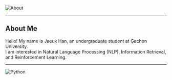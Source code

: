 
![About](https://capsule-render.vercel.app/api?type=cylinder&height=225&color=timeAuto&text=Hi,%20I'm%20Jaeuk%20Han&animation=fadeIn&desc=NLP,%20AI%20Enthusiast&descAlignY=71&descSize=35&fontAlignY=45)

---
## About Me

Hello! My name is Jaeuk Han, an undergraduate student at Gachon University.  
I am interested in Natural Language Processing (NLP), Information Retrieval, and Reinforcement Learning.

---

<img alt="Python" src ="https://img.shields.io/badge/Python-3776AB.svg?&style=flat-square&logo=Python&logoColor=white"/>

<!--
**Jaeuk-Han/Jaeuk-Han** is a ✨ _special_ ✨ repository because its `README.md` (this file) appears on your GitHub profile.

Here are some ideas to get you started:

- 🔭 I’m currently working on ...
- 🌱 I’m currently learning ...
- 👯 I’m looking to collaborate on ...
- 🤔 I’m looking for help with ...
- 💬 Ask me about ...
- 📫 How to reach me: ...
- 😄 Pronouns: ...
- ⚡ Fun fact: ...
-->

